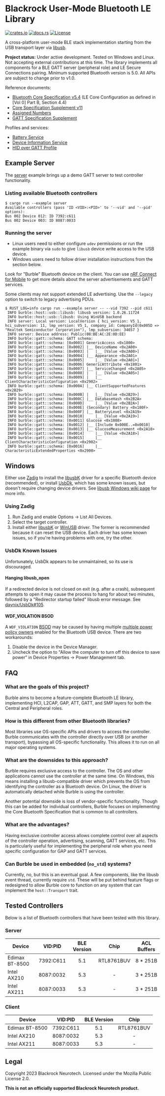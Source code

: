 Blackrock User-Mode Bluetooth LE Library
========================================

[![crates.io](https://img.shields.io/crates/v/burble?style=for-the-badge)](https://crates.io/crates/burble)
[![docs.rs](https://img.shields.io/badge/docs.rs-burble-66c2a5?style=for-the-badge&logo=docs.rs)](https://docs.rs/burble)
[![License](https://img.shields.io/crates/l/burble?style=for-the-badge)](https://choosealicense.com/licenses/mpl-2.0/)

A cross-platform user-mode BLE stack implementation starting from the USB transport layer via [libusb].

[libusb]: https://github.com/libusb/libusb

**Project status:** Under active development. Tested on Windows and Linux. Not accepting external contributions at this time. The library implements all components for a BLE GATT server (peripheral role) and LE Secure Connections pairing. Minimum supported Bluetooth version is 5.0. All APIs are subject to change prior to v1.0.

Reference documents:

* [Bluetooth Core Specification v5.4][Core] (LE Core Configuration as defined in [Vol 0] Part B, Section 4.4)
* [Core Specification Supplement v11][CSS]
* [Assigned Numbers][AN]
* [GATT Specification Supplement][GSS]

[Core]: https://www.bluetooth.com/specifications/specs/core-specification-5-4/
[CSS]: https://www.bluetooth.com/specifications/specs/core-specification-supplement-11/
[AN]: https://www.bluetooth.com/specifications/specs/assigned-numbers/
[GSS]: https://www.bluetooth.com/specifications/specs/gatt-specification-supplement/

Profiles and services:

* [Battery Service][BAS]
* [Device Information Service][DIS]
* [HID over GATT Profile][HOGP]

[BAS]: https://www.bluetooth.com/specifications/specs/battery-service/
[DIS]: https://www.bluetooth.com/specifications/specs/device-information-service-1-1/
[HOGP]: https://www.bluetooth.com/specifications/specs/hid-over-gatt-profile-1-0/

Example Server
--------------

The [server](examples/server.rs) example brings up a demo GATT server to test controller functionality.

### Listing available Bluetooth controllers

```
$ cargo run --example server
Available controllers (pass 'ID <VID>:<PID>' to '--vid' and '--pid' options):
Bus 002 Device 012: ID 7392:c611
Bus 002 Device 003: ID 8087:0033
```

### Running the server

* Linux users need to either configure `udev` permissions or run the example binary via `sudo` to give `libusb` device write access to the USB device.
* Windows users need to follow driver installation instructions from the section below.

Look for "Burble" Bluetooth device on the client. You can use [nRF Connect for Mobile][nRF] to get more details about the server advertisements and GATT services.

Some clients may not support extended LE advertising. Use the `--legacy` option to switch to legacy advertising PDUs.

[nRF]: https://play.google.com/store/apps/details?id=no.nordicsemi.android.mcp

```
$ RUST_LOG=info cargo run --example server -- --vid 7392 --pid c611
 INFO burble::host::usb::libusb: libusb version: 1.0.26.11724
 INFO burble::host::usb::libusb: Using WinUSB backend
 INFO server: Local version: LocalVersion { hci_version: V5_1, hci_subversion: 11, lmp_version: V5_1, company_id: CompanyId(0x005D => "Realtek Semiconductor Corporation"), lmp_subversion: 34657 }
 INFO server: Device address: Public(08:BE:AC:2E:0D:EE)
 INFO burble::gatt::schema: GATT schema:
 INFO burble::gatt::schema: [0x0001] GenericAccess <0x1800>
 INFO burble::gatt::schema: [0x0002] |__ DeviceName <0x2A00>
 INFO burble::gatt::schema: [0x0003] |   |__ [Value <0x2A00>]
 INFO burble::gatt::schema: [0x0004] |__ Appearance <0x2A01>
 INFO burble::gatt::schema: [0x0005]     |__ [Value <0x2A01>]
 INFO burble::gatt::schema: [0x0006] GenericAttribute <0x1801>
 INFO burble::gatt::schema: [0x0007] |__ ServiceChanged <0x2A05>
 INFO burble::gatt::schema: [0x0008] |   |__ [Value <0x2A05>]
 INFO burble::gatt::schema: [0x0009] |   |__ ClientCharacteristicConfiguration <0x2902>
 INFO burble::gatt::schema: [0x000A] |__ ClientSupportedFeatures <0x2B29>
 INFO burble::gatt::schema: [0x000B] |   |__ [Value <0x2B29>]
 INFO burble::gatt::schema: [0x000C] |__ DatabaseHash <0x2B2A>
 INFO burble::gatt::schema: [0x000D]     |__ [Value <0x2B2A>]
 INFO burble::gatt::schema: [0x000E] (Secondary) Battery <0x180F>
 INFO burble::gatt::schema: [0x000F] |__ BatteryLevel <0x2A19>
 INFO burble::gatt::schema: [0x0010]     |__ [Value <0x2A19>]
 INFO burble::gatt::schema: [0x0011] Glucose <0x1808>
 INFO burble::gatt::schema: [0x0012] |__ [Include 0x000E..=0x0010]
 INFO burble::gatt::schema: [0x0013] |__ GlucoseMeasurement <0x2A18>
 INFO burble::gatt::schema: [0x0014]     |__ [Value <0x2A18>]
 INFO burble::gatt::schema: [0x0015]     |__ ClientCharacteristicConfiguration <0x2902>
 INFO burble::gatt::schema: [0x0016]     |__ CharacteristicExtendedProperties <0x2900>
```

Windows
-------

Either use [Zadig] to install the [libusbK] driver for a specific Bluetooth device (recommended), or install [UsbDk], which has some known issues, but doesn't require changing device drivers. See [libusb Windows wiki page][libusb-Windows] for more info.

[Zadig]: https://zadig.akeo.ie/
[libusbK]: https://github.com/mcuee/libusbk
[UsbDk]: https://github.com/daynix/UsbDk/releases
[libusb-Windows]: https://github.com/libusb/libusb/wiki/Windows#driver-installation

### Using Zadig

1. Run Zadig and enable Options → List All Devices.
2. Select the target controller.
3. Install either [libusbK] or [WinUSB] driver. The former is recommended because it can reset the USB device. Each driver has some known issues, so if you're having problems with one, try the other.

[WinUSB]: https://learn.microsoft.com/en-us/windows-hardware/drivers/usbcon/winusb-installation

### UsbDk Known Issues

Unfortunately, UsbDk appears to be unmaintained, so its use is discouraged.

#### Hanging libusb_open

If a redirected device is not closed on exit (e.g. after a crash), subsequent attempts to open it may cause the process to hang for about two minutes, followed by a "Redirector startup failed" libusb error message. See [daynix/UsbDk#105].

[daynix/UsbDk#105]: https://github.com/daynix/UsbDk/issues/105

#### WDF_VIOLATION BSOD

A `WDF_VIOLATION` [BSOD] may be caused by having multiple [multiple power policy owners] enabled for the Bluetooth USB device. There are two workarounds:

1. Disable the device in the Device Manager.
2. Uncheck the option to "Allow the computer to turn off this device to save power" in Device Properties -> Power Management tab.

[BSOD]: https://github.com/daynix/UsbDk/issues/115
[multiple power policy owners]: https://sourceforge.net/p/libusb-win32/mailman/message/25823294/

FAQ
---

### What are the goals of this project?

Burble aims to become a feature-complete Bluetooth LE library, implementing HCI, L2CAP, GAP, ATT, GATT, and SMP layers for both the Central and Peripheral roles.

### How is this different from other Bluetooth libraries?

Most libraries use OS-specific APIs and drivers to access the controller. Burble communicates with the controller directly over USB (or another transport), bypassing all OS-specific functionality. This allows it to run on all major operating systems.

### What are the downsides to this approach?

Burble requires exclusive access to the controller. The OS and other applications cannot use the controller at the same time. On Windows, this means installing a libusb-compatible driver which prevents the OS from identifying the controller as a Bluetooth device. On Linux, the driver is automatically detached while Burble is using the controller.

Another potential downside is loss of vendor-specific functionality. Though this can be added for individual controllers, Burble focuses on implementing the Core Bluetooth Specification that is common to all controllers.

### What are the advantages?

Having exclusive controller access allows complete control over all aspects of the controller operation, advertising, scanning, GATT services, etc. This is particularly useful for implementing the peripheral role when you need specific configuration for GAP and GATT services.

### Can Burble be used in embedded (`no_std`) systems?

Currently, no, but this is an eventual goal. A few components, like the libusb event thread, currently require `std`. These will be put behind feature flags or redesigned to allow Burble core to function on any system that can implement the `host::Transport` trait.

Tested Controllers
------------------

Below is a list of Bluetooth controllers that have been tested with this library.

### Server

| Device         | VID:PID   | BLE Version | Chip       | ACL Buffers |
| -------------- | --------- |:-----------:|:----------:|:-----------:|
| Edimax BT-8500 | 7392:C611 | 5.1         | RTL8761BUV | 8 * 251B    |
| Intel AX210    | 8087:0032 | 5.3         | -          | 3 * 251B    |
| Intel AX211    | 8087:0033 | 5.3         | -          | 3 * 251B    |

### Client

| Device         | VID:PID   | BLE Version | Chip       |
| -------------- | --------- |:-----------:|:----------:|
| Edimax BT-8500 | 7392:C611 | 5.1         | RTL8761BUV |
| Intel AX210    | 8087:0032 | 5.3         | -          |
| Intel AX211    | 8087:0033 | 5.3         | -          |

Legal
-----

Copyright 2023 Blackrock Neurotech. Licensed under the Mozilla Public License 2.0.

**This is not an officially supported Blackrock Neurotech product.**
